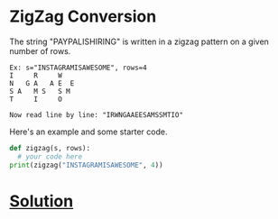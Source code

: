 # ZigZag Conversion

The string "PAYPALISHIRING" is written in a zigzag pattern on a given number of rows.

```
Ex: s="INSTAGRAMISAWESOME", rows=4
I     R     W
N   G A   A E  E
S A   M S   S M 
T     I     O

Now read line by line: "IRWNGAAEESAMSSMTIO"
```

Here's an example and some starter code.

```python
def zigzag(s, rows):
  # your code here
print(zigzag("INSTAGRAMISAWESOME", 4))
```

# [Solution](solution.md)
